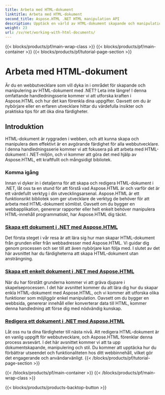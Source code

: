```yaml
---
title: Arbeta med HTML-dokument
linktitle: Arbeta med HTML-dokument
second_title: Aspose.HTML .NET HTML manipulation API
description: Upptäck en värld av HTML-dokument skapande och manipulation i .NET med Aspose.HTML. Från att skapa enkla dokument till djupgående redigering.
weight: 23
url: /sv/net/working-with-html-documents/
---
```


{{< blocks/products/pf/main-wrap-class >}}
{{< blocks/products/pf/main-container >}}
{{< blocks/products/pf/tutorial-page-section >}}

# Arbeta med HTML-dokument


Är du en webbutvecklare som vill dyka in i området för skapande och manipulering av HTML-dokument med .NET? Leta inte längre! I denna omfattande handledningsserie kommer vi att utforska kraften i Aspose.HTML och hur det kan förenkla dina uppgifter. Oavsett om du är nybörjare eller en erfaren utvecklare hittar du värdefulla insikter och praktiska tips för att öka dina färdigheter.

## Introduktion

HTML-dokument är ryggraden i webben, och att kunna skapa och manipulera dem effektivt är en avgörande färdighet för alla webbutvecklare. I denna handledningsserie kommer vi att fokusera på att arbeta med HTML-dokument i .NET-miljön, och vi kommer att göra det med hjälp av Aspose.HTML, ett kraftfullt och mångsidigt bibliotek.

### Komma igång

Innan vi dyker in i detaljerna för att skapa och redigera HTML-dokument i .NET, låt oss ta en stund för att förstå vad Aspose.HTML är och varför det är ett värdefullt verktyg i din utvecklingsarsenal. Aspose.HTML är ett funktionsrikt bibliotek som ger utvecklare de verktyg de behöver för att arbeta med HTML-dokument sömlöst. Oavsett om du bygger en webbapplikation, genererar rapporter eller helt enkelt behöver manipulera HTML-innehåll programmatiskt, har Aspose.HTML dig täckt.

### [Skapa ett dokument i .NET med Aspose.HTML](./creating-a-document/)

Det första steget i vår resa är att lära sig hur man skapar HTML-dokument från grunden eller från webbadresser med Aspose.HTML. Vi guidar dig genom processen och ser till att även nybörjare kan följa med. I slutet av det här avsnittet har du färdigheterna att skapa HTML-dokument utan ansträngning.

### [Skapa ett enkelt dokument i .NET med Aspose.HTML](./creating-a-simple-document/)

När du har förstått grunderna kommer vi att gräva djupare i skapelseprocessen. I det här avsnittet kommer du att lära dig hur du skapar enkla HTML-dokument med Aspose.HTML, och vi kommer att utforska olika funktioner som möjliggör enkel manipulation. Oavsett om du bygger en webbsida, genererar innehåll eller konverterar data till HTML, kommer denna handledning att förse dig med nödvändig kunskap.

### [Redigera ett dokument i .NET med Aspose.HTML](./editing-a-document/)

Låt oss nu ta dina färdigheter till nästa nivå. Att redigera HTML-dokument är en vanlig uppgift för webbutvecklare, och Aspose.HTML förenklar denna process avsevärt. I det här avsnittet kommer vi att ta upp dokumentskapande, manipulering och stil. Du kommer att upptäcka hur du förbättrar utseendet och funktionaliteten hos ditt webbinnehåll, vilket gör det engagerande och användarvänligt.
{{< /blocks/products/pf/tutorial-page-section >}}

{{< /blocks/products/pf/main-container >}}
{{< /blocks/products/pf/main-wrap-class >}}

{{< blocks/products/products-backtop-button >}}
